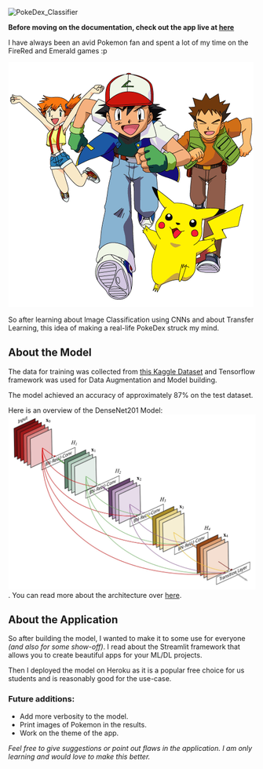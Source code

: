 ![PokeDex_Classifier](https://socialify.git.ci/GunjanDhanuka/PokeDex_Classifier/image?description=1&descriptionEditable=Your%20friend%20in%20the%20Kalos%20Region!%20Built%20with%20the%20power%20of%20DenseNet201%20and%20Streamlit!&logo=https%3A%2F%2Fgithub.com%2FGunjanDhanuka%2FPokeDex_Classifier%2Fblob%2Fmaster%2Fgit_images%2Fpokedex.png%3Fraw%3Dtrue&owner=1&pattern=Diagonal%20Stripes&stargazers=1&theme=Light)

**Before moving on the documentation, check out the app live at [here](https://pokedexgd.herokuapp.com/)**

I have always been an avid Pokemon fan and spent a lot of my time on the FireRed and Emerald games :p

![Kanto](git_images/kanto.png)

So after learning about Image Classification using CNNs and about Transfer Learning, this idea of making a real-life PokeDex struck my mind.

## About the Model
The data for training was collected from [this Kaggle Dataset](https://www.kaggle.com/lantian773030/pokemonclassification) and Tensorflow framework was used for Data Augmentation and Model building. 

The model achieved an accuracy of approximately 87% on the test dataset.

Here is an overview of the DenseNet201 Model:
![DenseNet201](git_images/densenet.jpeg).
You can read more about the architecture over [here](https://arxiv.org/pdf/1608.06993).

## About the Application
So after building the model, I wanted to make it to some use for everyone *(and also for some show-off)*. I read about the Streamlit framework that allows you to create beautiful apps for your ML/DL projects. 

Then I deployed the model on Heroku as it is a popular free choice for us students and is reasonably good for the use-case.

### Future additions:
- Add more verbosity to the model.
- Print images of Pokemon in the results.
- Work on the theme of the app.


*Feel free to give suggestions or point out flaws in the application. I am only learning and would love to make this better.*
